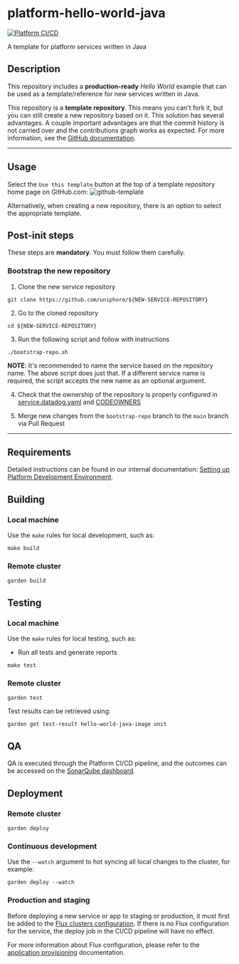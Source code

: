 # platform-hello-world-java

[![Platform CI/CD](https://github.com/uniphore/platform-hello-world-java/actions/workflows/cicd.yml/badge.svg)](https://github.com/uniphore/platform-hello-world-java/actions/workflows/cicd.yml)

A template for platform services written in Java

## Description

This repository includes a **production-ready** *Hello World* example that can
be used as a template/reference for new services written in Java.

This repository is a **template repository**. This means you can't fork it, but
you can still create a new repository based on it. This solution has several
advantages. A couple important advantages are that the commit history is not
carried over and the contributions graph works as expected. For more information, see the
[GitHub documentation](https://docs.github.com/en/repositories/creating-and-managing-repositories/creating-a-repository-from-a-template).

---

## Usage

Select the `Use this template` button at the top of a template repository home page on GitHub.com:
![github-template]

Alternatively, when creating a new repository, there is an option to select the appropriate template.

## Post-init steps

These steps are **mandatory**. You must follow them carefully.

### Bootstrap the new repository

1. Clone the new service repository

```shell
git clone https://github.com/uniphore/${NEW-SERVICE-REPOSITORY}
```

2. Go to the cloned repository

```
cd ${NEW-SERVICE-REPOSITORY}
```

3. Run the following script and follow with instructions

```shell
./bootstrap-repo.sh
```

**NOTE**: It's recommended to name the service based on the repository name. The
above script does just that. If a different service name is required, the
script accepts the new name as an optional argument.

4. Check that the ownership of the repository is properly configured in
   [service.datadog.yaml](service.datadog.yaml) and [CODEOWNERS](CODEOWNERS)

5. Merge new changes from the `bootstrap-repo` branch to the `main` branch via
   Pull Request

---

## Requirements

Detailed instructions can be found in our internal documentation:
[Setting up Platform Development Environment](https://uniphore.atlassian.net/wiki/spaces/PlatEng/pages/2093744464/Setting+up+Platform+Development+Environment).

## Building

### Local machine

Use the `make` rules for local development, such as:

```shell
make build
```

### Remote cluster

```shell
garden build
```

## Testing

### Local machine

Use the `make` rules for local testing, such as:

* Run all tests and generate reports

```shell
make test
```

### Remote cluster

```shell
garden test
```

Test results can be retrieved using:

```shell
garden get test-result hello-world-java-image unit
```

## QA

QA is executed through the Platform CI/CD pipeline, and the outcomes can be accessed on the
[SonarQube dashboard](https://plat-sonar.uniphoredev.com/dashboard?id=platform-hello-world-java).

## Deployment

### Remote cluster

```shell
garden deploy
```

### Continuous development

Use the `--watch` argument to hot syncing all local changes to the cluster,
for example:

```shell
garden deploy --watch
```

### Production and staging

Before deploying a new service or app to staging or production,
it must first be added to the [Flux clusters configuration](https://github.com/uniphore/platform-flux).
If there is no Flux configuration for the service, the deploy job in the CI/CD pipeline will have no effect.

For more information about Flux configuration, please refer to the [application provisioning](https://platform.cloud.uniphore.com/application_provisioning.html) documentation.

[github-template]: https://docs.github.com/assets/cb-100333/images/help/repository/use-this-template-button.png

